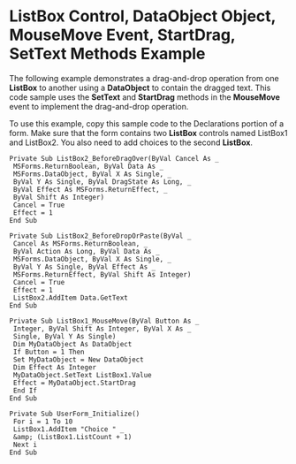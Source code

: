
# ListBox Control, DataObject Object, MouseMove Event, StartDrag, SetText Methods Example

The following example demonstrates a drag-and-drop operation from one  **ListBox** to another using a **DataObject** to contain the dragged text. This code sample uses the **SetText** and **StartDrag** methods in the **MouseMove** event to implement the drag-and-drop operation.

To use this example, copy this sample code to the Declarations portion of a form. Make sure that the form contains two  **ListBox** controls named ListBox1 and ListBox2. You also need to add choices to the second **ListBox**.



```
Private Sub ListBox2_BeforeDragOver(ByVal Cancel As _ 
 MSForms.ReturnBoolean, ByVal Data As _ 
 MSForms.DataObject, ByVal X As Single, _ 
 ByVal Y As Single, ByVal DragState As Long, _ 
 ByVal Effect As MSForms.ReturnEffect, _ 
 ByVal Shift As Integer) 
 Cancel = True 
 Effect = 1 
End Sub 
 
Private Sub ListBox2_BeforeDropOrPaste(ByVal _ 
 Cancel As MSForms.ReturnBoolean, _ 
 ByVal Action As Long, ByVal Data As _ 
 MSForms.DataObject, ByVal X As Single, _ 
 ByVal Y As Single, ByVal Effect As _ 
 MSForms.ReturnEffect, ByVal Shift As Integer) 
 Cancel = True 
 Effect = 1 
 ListBox2.AddItem Data.GetText 
End Sub 
 
Private Sub ListBox1_MouseMove(ByVal Button As _ 
 Integer, ByVal Shift As Integer, ByVal X As _ 
 Single, ByVal Y As Single) 
 Dim MyDataObject As DataObject 
 If Button = 1 Then 
 Set MyDataObject = New DataObject 
 Dim Effect As Integer 
 MyDataObject.SetText ListBox1.Value 
 Effect = MyDataObject.StartDrag 
 End If 
End Sub 
 
Private Sub UserForm_Initialize() 
 For i = 1 To 10 
 ListBox1.AddItem "Choice " _ 
 &amp; (ListBox1.ListCount + 1) 
 Next i 
End Sub
```

